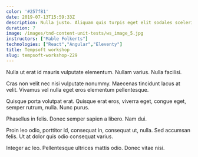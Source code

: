 ```yaml
---
color: '#257f81'
date: 2019-07-13T15:59:33Z
description: Nulla justo. Aliquam quis turpis eget elit sodales scelerisque.
duration: 7
image: /images/tnd-content-unit-tests/ws_image_5.jpg
instructors: ["Mable Folkerts"]
technologies: ["React","Angular","Eleventy"]
title: Tempsoft workshop
slug: tempsoft-workshop-229
---
```

Nulla ut erat id mauris vulputate elementum. Nullam varius. Nulla facilisi.

Cras non velit nec nisi vulputate nonummy. Maecenas tincidunt lacus at velit. Vivamus vel nulla eget eros elementum pellentesque.

Quisque porta volutpat erat. Quisque erat eros, viverra eget, congue eget, semper rutrum, nulla. Nunc purus.

Phasellus in felis. Donec semper sapien a libero. Nam dui.

Proin leo odio, porttitor id, consequat in, consequat ut, nulla. Sed accumsan felis. Ut at dolor quis odio consequat varius.

Integer ac leo. Pellentesque ultrices mattis odio. Donec vitae nisi.
